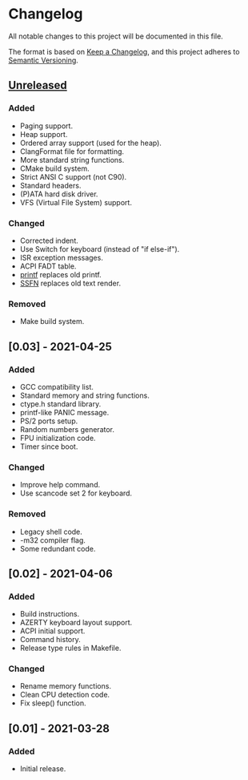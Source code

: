 # Changelog
All notable changes to this project will be documented in this file.

The format is based on [Keep a Changelog](https://keepachangelog.com/en/1.0.0/),
and this project adheres to [Semantic Versioning](https://semver.org/spec/v2.0.0.html).

## [Unreleased]
### Added
- Paging support.
- Heap support.
- Ordered array support (used for the heap).
- ClangFormat file for formatting.
- More standard string functions.
- CMake build system.
- Strict ANSI C support (not C90).
- Standard headers.
- (P)ATA hard disk driver.
- VFS (Virtual File System) support.

### Changed
- Corrected indent.
- Use Switch for keyboard (instead of "if else-if").
- ISR exception messages.
- ACPI FADT table.
- [printf](https://github.com/mpaland/printf) replaces old printf.
- [SSFN](https://gitlab.com/bztsrc/scalable-font2) replaces old text render.

### Removed
- Make build system.

## [0.03] - 2021-04-25
### Added
- GCC compatibility list.
- Standard memory and string functions.
- ctype.h standard library.
- printf-like PANIC message.
- PS/2 ports setup.
- Random numbers generator.
- FPU initialization code.
- Timer since boot.

### Changed
- Improve help command.
- Use scancode set 2 for keyboard.

### Removed
- Legacy shell code.
- \-m32 compiler flag.
- Some redundant code.

## [0.02] - 2021-04-06
### Added
- Build instructions.
- AZERTY keyboard layout support.
- ACPI initial support.
- Command history.
- Release type rules in Makefile.

### Changed
- Rename memory functions.
- Clean CPU detection code.
- Fix sleep() function.

## [0.01] - 2021-03-28
### Added
- Initial release.

[Unreleased]: https://github.com/Sebastian-byte/osdev/compare/v0.03...HEAD
[0.0.3]: https://github.com/Sebastian-byte/osdev/compare/v0.02...v0.03
[0.0.2]: https://github.com/Sebastian-byte/osdev/compare/v0.01...v0.02
[0.0.1]: https://github.com/Sebastian-byte/osdev/releases/tag/v0.01
